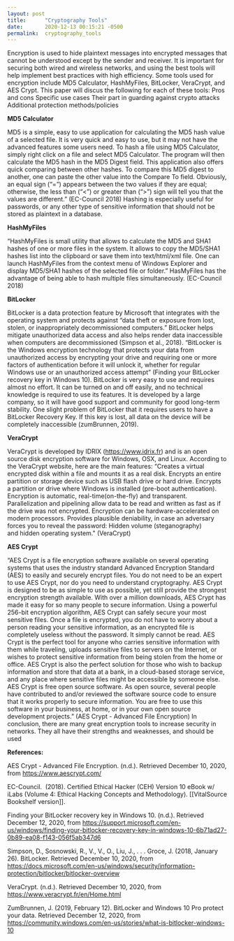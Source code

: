 ```yaml
---
layout: post
title:      "Cryptography Tools"
date:       2020-12-13 00:15:21 -0500
permalink:  cryptography_tools
---
```



Encryption is used to hide plaintext messages into encrypted messages that cannot be understood except by the sender and receiver. It is important for securing both wired and wireless networks, and using the best tools will help implement best practices with high efficiency. Some tools used for encryption include MD5 Calculator, HashMyFiles, BitLocker, VeraCrypt, and AES Crypt. This paper will discus the following for each of these tools:
Pros and cons
Specific use cases
Their part in guarding against crypto attacks
Additional protection methods/policies

**MD5 Calculator**

MD5 is a simple, easy to use application for calculating the MD5 hash value of a selected file. It is very quick and easy to use, but it may not have the advanced features some users need. To hash a file using MD5 Calculator, simply right click on a file and select MD5 Calculator. The program will then calculate the MD5 hash in the MD5 Digest field. This application also offers quick comparing between other hashes. To compare this MD5 digest to another, one can paste the other value into the Compare To field. Obviously, an equal sign (“=”) appears between the two values if they are equal; otherwise, the less than (“<”) or greater than (“>”) sign will tell you that the values are different.” (EC-Council 2018)
	Hashing is especially useful for passwords, or any other type of sensitive information that should not be stored as plaintext in a database.
	
**HashMyFiles**

“HashMyFiles is small utility that allows to calculate the MD5 and SHA1 hashes of one or more files in the system. It allows to copy the MD5/SHA1 hashes list into the clipboard or save them into text/html/xml file. One can launch HashMyFiles from the context menu of Windows Explorer and display MD5/SHA1 hashes of the selected file or folder.” HasMyFiles has the advantage of being able to hash multiple files simultaneously. (EC-Council 2018)

**BitLocker**

BitLocker is a data protection feature by Microsoft that integrates with the operating system and protects against “data theft or exposure from lost, stolen, or inappropriately decommissioned computers.” BitLocker helps mitigate unauthorized data access and also helps render data inaccessible when computers are decommissioned (Simpson et al., 2018). “BitLocker is the Windows encryption technology that protects your data from unauthorized access by encrypting your drive and requiring one or more factors of authentication before it will unlock it, whether for regular Windows use or an unauthorized access attempt” (Finding your BitLocker recovery key in Windows 10).
	BitLocker is very easy to use and requires almost no effort. It can be turned on and off easily, and no technical knowledge is required to use its features. It is developed by a large company, so it will have good support and community for good long-term stability. One slight problem of BitLocker that it requires users to have a BitLocker Recovery Key. If this key is lost, all data on the device will be completely inaccessible (zumBrunnen, 2019).

**VeraCrypt**

VeraCrypt is developed by IDRIX (https://www.idrix.fr) and is an open source disk encryption software for Windows, OSX, and Linux. According to the VeraCrypt website, here are the main features:
“Creates a virtual encrypted disk within a file and mounts it as a real disk.
Encrypts an entire partition or storage device such as USB flash drive or hard drive.
Encrypts a partition or drive where Windows is installed (pre-boot authentication).
Encryption is automatic, real-time(on-the-fly) and transparent.
Parallelization and pipelining allow data to be read and written as fast as if the drive was not encrypted.
Encryption can be hardware-accelerated on modern processors.
Provides plausible deniability, in case an adversary forces you to reveal the password: Hidden volume (steganography) and hidden operating system." (VeraCrypt)

**AES Crypt**

“AES Crypt is a file encryption software available on several operating systems that uses the industry standard Advanced Encryption Standard (AES) to easily and securely encrypt files.
	You do not need to be an expert to use AES Crypt, nor do you need to understand cryptography. AES Crypt is designed to be as simple to use as possible, yet still provide the strongest encryption strength available. With over a million downloads, AES Crypt has made it easy for so many people to secure information.
Using a powerful 256-bit encryption algorithm, AES Crypt can safely secure your most sensitive files. Once a file is encrypted, you do not have to worry about a person reading your sensitive information, as an encrypted file is completely useless without the password. It simply cannot be read.
	AES Crypt is the perfect tool for anyone who carries sensitive information with them while traveling, uploads sensitive files to servers on the Internet, or wishes to protect sensitive information from being stolen from the home or office. AES Crypt is also the perfect solution for those who wish to backup information and store that data at a bank, in a cloud-based storage service, and any place where sensitive files might be accessible by someone else.
	AES Crypt is free open source software. As open source, several people have contributed to and/or reviewed the software source code to ensure that it works properly to secure information. You are free to use this software in your business, at home, or in your own open source development projects.”
(AES Crypt - Advanced File Encryption)
	In conclusion, there are many great encryption tools to increase security in networks. They all have their strengths and weaknesses, and should be used 


**References:**

AES Crypt - Advanced File Encryption. (n.d.). Retrieved December 10, 2020, from https://www.aescrypt.com/

EC-Council.  (2018). Certified Ethical Hacker (CEH) Version 10 eBook w/ iLabs (Volume 4: Ethical Hacking Concepts and Methodology). [[VitalSource Bookshelf version]].

Finding your BitLocker recovery key in Windows 10. (n.d.). Retrieved December 12, 2020, from https://support.microsoft.com/en-us/windows/finding-your-bitlocker-recovery-key-in-windows-10-6b71ad27-0b89-ea08-f143-056f5ab347d6


Simpson, D., Sosnowski, R., V., V., O., Liu, J., . . . Groce, J. (2018, January 26). BitLocker. Retrieved December 10, 2020, from https://docs.microsoft.com/en-us/windows/security/information-protection/bitlocker/bitlocker-overview

VeraCrypt. (n.d.). Retrieved December 10, 2020, from https://www.veracrypt.fr/en/Home.html

ZumBrunnen, J. (2019, February 12). BitLocker and Windows 10 Pro protect your data. Retrieved December 12, 2020, from https://community.windows.com/en-us/stories/what-is-bitlocker-windows-10


